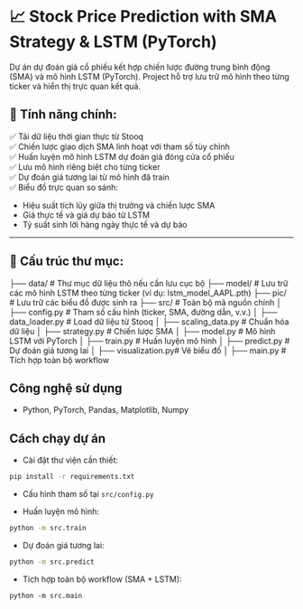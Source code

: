 # 📈 Stock Price Prediction with SMA Strategy & LSTM (PyTorch)

Dự án dự đoán giá cổ phiếu kết hợp chiến lược đường trung bình động (SMA) và mô hình LSTM (PyTorch). Project hỗ trợ lưu trữ mô hình theo từng ticker và hiển thị trực quan kết quả.

## 🚀 Tính năng chính:

✅ Tải dữ liệu thời gian thực từ Stooq  
✅ Chiến lược giao dịch SMA linh hoạt với tham số tùy chỉnh  
✅ Huấn luyện mô hình LSTM dự đoán giá đóng cửa cổ phiếu  
✅ Lưu mô hình riêng biệt cho từng ticker  
✅ Dự đoán giá tương lai từ mô hình đã train  
✅ Biểu đồ trực quan so sánh:
- Hiệu suất tích lũy giữa thị trường và chiến lược SMA
- Giá thực tế và giá dự báo từ LSTM
- Tỷ suất sinh lời hàng ngày thực tế và dự báo  

---

## 📂 Cấu trúc thư mục:

├── data/ # Thư mục dữ liệu thô nếu cần lưu cục bộ
├── model/ # Lưu trữ các mô hình LSTM theo từng ticker (ví dụ: lstm_model_AAPL.pth)
├── pic/ # Lưu trữ các biểu đồ được sinh ra
├── src/ # Toàn bộ mã nguồn chính
│ ├── config.py # Tham số cấu hình (ticker, SMA, đường dẫn, v.v.)
│ ├── data_loader.py # Load dữ liệu từ Stooq
│ ├── scaling_data.py # Chuẩn hóa dữ liệu
│ ├── strategy.py # Chiến lược SMA
│ ├── model.py # Mô hình LSTM với PyTorch
│ ├── train.py # Huấn luyện mô hình
│ ├── predict.py # Dự đoán giá tương lai
│ ├── visualization.py# Vẽ biểu đồ
│ ├── main.py # Tích hợp toàn bộ workflow

## Công nghệ sử dụng
- Python, PyTorch, Pandas, Matplotlib, Numpy

## Cách chạy dự án

- Cài đặt thư viện cần thiết:
```bash
pip install -r requirements.txt
```

- Cấu hình tham số tại ```src/config.py```

- Huấn luyện mô hình:
```bash
python -m src.train
```

- Dự đoán giá tương lai:
```bash
python -m src.predict
```

- Tích hợp toàn bộ workflow (SMA + LSTM):
```
python -m src.main
```
